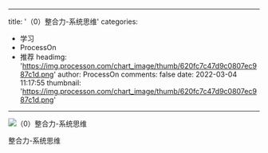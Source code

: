 
---
title: '（0）整合力-系统思维'
categories: 
 - 学习
 - ProcessOn
 - 推荐
headimg: 'https://img.processon.com/chart_image/thumb/620fc7c47d9c0807ec987c1d.png'
author: ProcessOn
comments: false
date: 2022-03-04 11:17:55
thumbnail: 'https://img.processon.com/chart_image/thumb/620fc7c47d9c0807ec987c1d.png'
---

<div>   
<img class="thumb" alt="（0）整合力-系统思维" src="https://img.processon.com/chart_image/thumb/620fc7c47d9c0807ec987c1d.png" referrerpolicy="no-referrer">
<p>整合力-系统思维</p>  
</div>
            